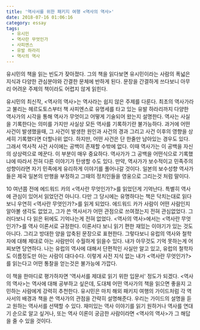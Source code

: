 ```yaml
---
title: '역사서를 위한 패키지 여행 <역사의 역사>'
date: 2018-07-16 01:06:16
category: essay
tags:
  - 유시민
  - 역사란 무엇인가
  - 사피엔스
  - 유발 하라리
  - 역사의 역사
---
```


유시민의 책을 읽는 빈도가 잦아졌다. 그의 책을 읽다보면 유시민이라는 사람의 폭넓은 지식과 다양한 관심분야와 간결한 문체에 반하게 된다. 문장을 간결하게 쓰다보니 아무리 어려운 주제의 책이라도 어렵지 않게 읽힌다.

유시민의 최신작, <역사의 역사>는 역사라는 쉽지 않은 주제를 다룬다. 최초의 역사가라고 불리는 헤르도토스부터 책 사피엔스로 유명세를 타고 있는 유발 하라리까지 다양한 역사가의 시각을 통해 역사가 무엇이고 어떻게 기술되어 왔는지 설명한다. 역사는 사실을 기록한다는 의미를 가지만 사실상 모든 역사를 기록하기란 불가능하다. 과거에 어떤 사건이 발생했을때, 그 사건이 발생한 원인과 사건의 경과 그리고 사건 이후의 영향을 상세히 기록했다면 더할나위 없다. 하지만, 어떤 사건은 단 한줄만 남아있는 경우도 있다. 그래서 역사적 사건 사이에는 공백이 존재할 수밖에 없다. 이때 역사가는 이 공백을 자신의 상상력으로 메꾼다. 이 부분이 매우 중요하다. 역사가가 그 공백을 어떤식으로 기록했냐에 따라서 전혀 다른 이야기가 탄생할 수도 있다. 만약, 역사가가 보수적이고 민족주의 성향이라면 자기 민족에게 유리하게 이야기를 풀어나갈 것이다. 일본의 보수성향 역사가들은 제국 일본의 만행을 부정하고 그때의 정치인들을 영웅으로 그리는것 처럼 말이다.

10 여년쯤 전에 에드워드 카의 <역사란 무엇인가?>를 읽었던게 기억난다. 특별히 역사에 관심이 있어서 읽었던건 아니다. 다만 그 당시에는 유명하다는 책은 닥치는대로 읽다보니 우연히 <역사란 무엇인가?>를 읽게 되었다. 에드워드 카가 사람이 어떤 사람인지 알아볼 생각도 없었고, 그가 쓴 역사서가 어떤 관점으로 쓰여졌는지 전혀 관심없었다. 그러다보니 다 읽은 뒤에도 기억나는게 전혀 없었다. <역사의 역사>에서는 <역사란 무엇인가?>를 역사 이론서로 규정한다. 이론서다 보니 읽기 편한 재밌는 이야기가 있는 것도 아니다. 그리고 방대한 양을 압축된 문장으로 표현한다. 그렇다보니 유럽의 역사와 철학자에 대해 제대로 아는 사람만이 수월하게 읽을수 있다. 내가 아무것도 기억 못하는게 어찌보면 당연하다. 나는 유럽의 역사에 대해서 단편적인 사실만 알고 있고, 유럽의 철학자도 이름정도만 아는 사람이 대다수다. 이렇게 사전 지식 없는 내가 <역사란 무엇인가?>를 읽는다고 어떤 통찰을 얻는것은 불가능에 가깝다.

이 책을 한마디로 평가하자면 '역사서를 제대로 읽기 위한 입문서' 정도가 되겠다. <역사의 역사>는 역사에 대해 공부하고 싶은데, 도대체 어떤 역사가의 책을 읽으면 좋을지 고민하는 사람에게 강력히 추천한다. 유시민은 마치 해외 패키지 여행의 가이드처럼 각 역사서의 배경과 책을 쓴 역사가의 관점을 간략히 설명해준다. 우리는 가이드의 설명을 듣고 원하는 역사서를 선택할 수 있다. 재미있는 역사 이야기를 읽기 원하거나 역사를 연대기 순으로 알고 싶거나, 또는 역사 이론이 궁금한 사람이라면 <역사의 역사>가 그 해답을 줄 수 있을 것이다.
